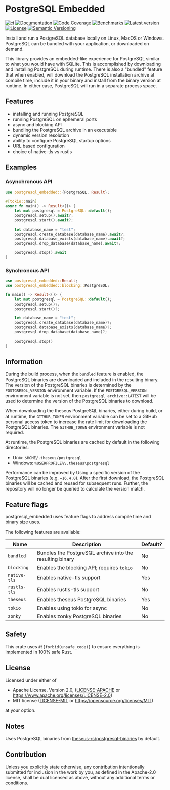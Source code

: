 # PostgreSQL Embedded

[![ci](https://github.com/theseus-rs/postgresql-embedded/actions/workflows/ci.yml/badge.svg?branch=main)](https://github.com/theseus-rs/postgresql-embedded/actions/workflows/ci.yml)
[![Documentation](https://docs.rs/postgresql_embedded/badge.svg)](https://docs.rs/postgresql_embedded)
[![Code Coverage](https://codecov.io/gh/theseus-rs/postgresql-embedded/branch/main/graph/badge.svg)](https://codecov.io/gh/theseus-rs/postgresql-embedded)
[![Benchmarks](https://img.shields.io/badge/%F0%9F%90%B0_bencher-enabled-6ec241)](https://bencher.dev/perf/theseus-rs-postgresql-embedded)
[![Latest version](https://img.shields.io/crates/v/postgresql_embedded.svg)](https://crates.io/crates/postgresql_embedded)
[![License](https://img.shields.io/crates/l/postgresql_embedded)](https://github.com/theseus-rs/postgresql-embedded/tree/main/postgresql_embedded#license)
[![Semantic Versioning](https://img.shields.io/badge/%E2%9A%99%EF%B8%8F_SemVer-2.0.0-blue)](https://semver.org/spec/v2.0.0.html)

Install and run a PostgreSQL database locally on Linux, MacOS or Windows. PostgreSQL can be
bundled with your application, or downloaded on demand.

This library provides an embedded-like experience for PostgreSQL similar to what you would have with
SQLite. This is accomplished by downloading and installing PostgreSQL during runtime. There is
also a "bundled" feature that when enabled, will download the PostgreSQL installation archive at
compile time, include it in your binary and install from the binary version at runtime.
In either case, PostgreSQL will run in a separate process space.

## Features

- installing and running PostgreSQL
- running PostgreSQL on ephemeral ports
- async and blocking API
- bundling the PostgreSQL archive in an executable
- dynamic version resolution
- ability to configure PostgreSQL startup options
- URL based configuration
- choice of native-tls vs rustls

## Examples

### Asynchronous API

```rust
use postgresql_embedded::{PostgreSQL, Result};

#[tokio::main]
async fn main() -> Result<()> {
    let mut postgresql = PostgreSQL::default();
    postgresql.setup().await?;
    postgresql.start().await?;

    let database_name = "test";
    postgresql.create_database(database_name).await?;
    postgresql.database_exists(database_name).await?;
    postgresql.drop_database(database_name).await?;

    postgresql.stop().await
}
```

### Synchronous API

```rust
use postgresql_embedded::Result;
use postgresql_embedded::blocking::PostgreSQL;

fn main() -> Result<()> {
    let mut postgresql = PostgreSQL::default();
    postgresql.setup()?;
    postgresql.start()?;

    let database_name = "test";
    postgresql.create_database(database_name)?;
    postgresql.database_exists(database_name)?;
    postgresql.drop_database(database_name)?;

    postgresql.stop()
}
```

## Information

During the build process, when the `bundled` feature is enabled, the PostgreSQL binaries are
downloaded and included in the resulting binary. The version of the PostgreSQL binaries is
determined by the `POSTGRESQL_VERSION` environment variable. If the `POSTGRESQL_VERSION`
environment variable is not set, then `postgresql_archive::LATEST` will be used to determine the
version of the PostgreSQL binaries to download.

When downloading the theseus PostgreSQL binaries, either during build, or at runtime, the
`GITHUB_TOKEN` environment variable can be set to a GitHub personal access token to increase
the rate limit for downloading the PostgreSQL binaries. The `GITHUB_TOKEN` environment
variable is not required.

At runtime, the PostgreSQL binaries are cached by default in the following directories:

- Unix: `$HOME/.theseus/postgresql`
- Windows: `%USERPROFILE%\.theseus\postgresql`

Performance can be improved by Using a specific version of the PostgreSQL binaries (e.g. `=16.4.0`).
After the first download, the PostgreSQL binaries will be cached and reused for subsequent runs.
Further, the repository will no longer be queried to calculate the version match.

## Feature flags

postgresql_embedded uses feature flags to address compile time and binary size
uses.

The following features are available:

| Name         | Description                                              | Default? |
|--------------|----------------------------------------------------------|----------|
| `bundled`    | Bundles the PostgreSQL archive into the resulting binary | No       |
| `blocking`   | Enables the blocking API; requires `tokio`               | No       |
| `native-tls` | Enables native-tls support                               | Yes      |
| `rustls-tls` | Enables rustls-tls support                               | No       |
| `theseus`    | Enables theseus PostgreSQL binaries                      | Yes      |
| `tokio`      | Enables using tokio for async                            | No       |
| `zonky`      | Enables zonky PostgreSQL binaries                        | No       |

## Safety

This crate uses `#![forbid(unsafe_code)]` to ensure everything is implemented in 100% safe Rust.

## License

Licensed under either of

* Apache License, Version 2.0, ([LICENSE-APACHE](LICENSE-APACHE) or https://www.apache.org/licenses/LICENSE-2.0)
* MIT license ([LICENSE-MIT](LICENSE-MIT) or https://opensource.org/licenses/MIT)

at your option.

## Notes

Uses PostgreSQL binaries from [theseus-rs/postgresql-binaries](https://github.com/theseus-rs/postgresql_binaries) by
default.

## Contribution

Unless you explicitly state otherwise, any contribution intentionally submitted
for inclusion in the work by you, as defined in the Apache-2.0 license, shall be dual licensed as above, without any
additional terms or conditions.
